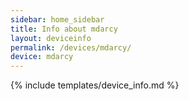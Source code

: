 ```yaml
---
sidebar: home_sidebar
title: Info about mdarcy
layout: deviceinfo
permalink: /devices/mdarcy/
device: mdarcy
---
```

{% include templates/device_info.md %}

